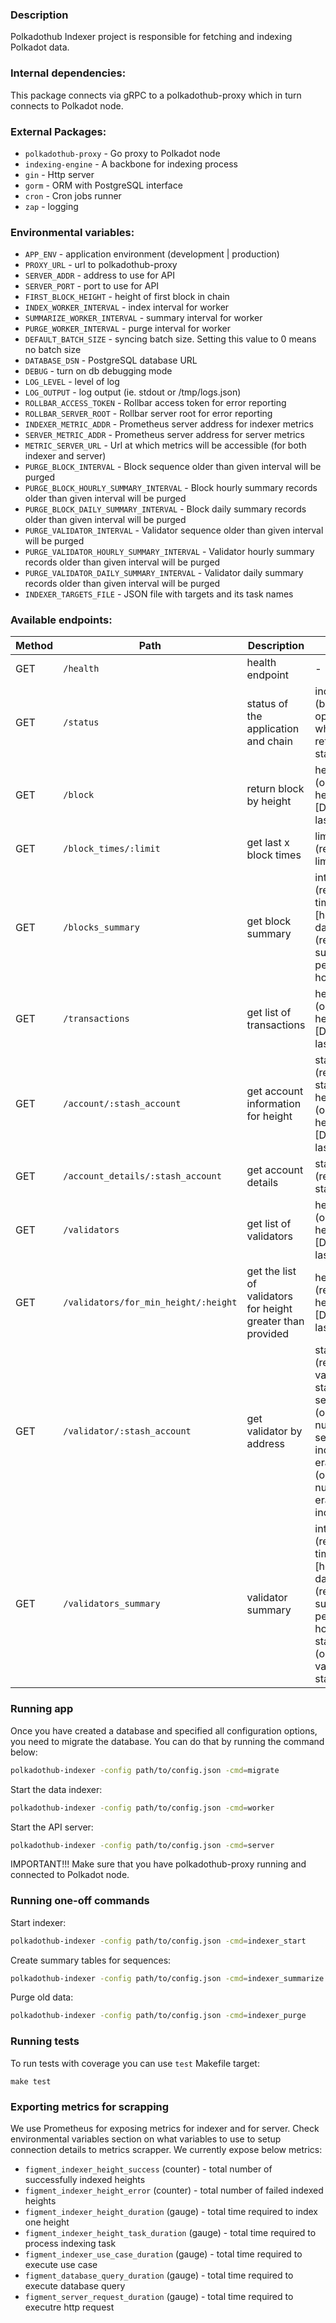 ### Description

Polkadothub Indexer project is responsible for fetching and indexing Polkadot data.

### Internal dependencies:
This package connects via gRPC to a polkadothub-proxy which in turn connects to Polkadot node.

### External Packages:
* `polkadothub-proxy` - Go proxy to Polkadot node
* `indexing-engine` - A backbone for indexing process
* `gin` - Http server
* `gorm` - ORM with PostgreSQL interface
* `cron` - Cron jobs runner
* `zap` - logging 

### Environmental variables:

* `APP_ENV` - application environment (development | production) 
* `PROXY_URL` - url to polkadothub-proxy
* `SERVER_ADDR` - address to use for API
* `SERVER_PORT` - port to use for API
* `FIRST_BLOCK_HEIGHT` - height of first block in chain
* `INDEX_WORKER_INTERVAL` - index interval for worker
* `SUMMARIZE_WORKER_INTERVAL` - summary interval for worker
* `PURGE_WORKER_INTERVAL` - purge interval for worker
* `DEFAULT_BATCH_SIZE` - syncing batch size. Setting this value to 0 means no batch size
* `DATABASE_DSN` - PostgreSQL database URL
* `DEBUG` - turn on db debugging mode
* `LOG_LEVEL` - level of log
* `LOG_OUTPUT` - log output (ie. stdout or /tmp/logs.json)
* `ROLLBAR_ACCESS_TOKEN` - Rollbar access token for error reporting
* `ROLLBAR_SERVER_ROOT` - Rollbar server root for error reporting
* `INDEXER_METRIC_ADDR` - Prometheus server address for indexer metrics 
* `SERVER_METRIC_ADDR` - Prometheus server address for server metrics 
* `METRIC_SERVER_URL` - Url at which metrics will be accessible (for both indexer and server)
* `PURGE_BLOCK_INTERVAL` - Block sequence older than given interval will be purged
* `PURGE_BLOCK_HOURLY_SUMMARY_INTERVAL` - Block hourly summary records older than given interval will be purged
* `PURGE_BLOCK_DAILY_SUMMARY_INTERVAL` - Block daily summary records older than given interval will be purged
* `PURGE_VALIDATOR_INTERVAL` - Validator sequence older than given interval will be purged
* `PURGE_VALIDATOR_HOURLY_SUMMARY_INTERVAL` - Validator hourly summary records older than given interval will be purged
* `PURGE_VALIDATOR_DAILY_SUMMARY_INTERVAL` - Validator daily summary records older than given interval will be purged
* `INDEXER_TARGETS_FILE` - JSON file with targets and its task names 

### Available endpoints:

| Method | Path                                 | Description                                                 | Params                                                                                                                                                |
|--------|------------------------------------  |-------------------------------------------------------------|-------------------------------------------------------------------------------------------------------------------------------------------------------|
| GET    | `/health`                            | health endpoint                                             | -                                                                                                                                                     |
| GET    | `/status`                            | status of the application and chain                         | include_chain (bool, optional) -   when true, returns chain status                                                                                                                                             |
| GET    | `/block`                             | return block by height                                      | height (optional) - height [Default: 0 = last]                                                                                                        |
| GET    | `/block_times/:limit`                | get last x block times                                      | limit (required) - limit of blocks                                                                                                                    |
| GET    | `/blocks_summary`                    | get block summary                                           | interval (required) - time interval [hourly or daily] period (required) - summary period [ie. 24 hours]                                               |
| GET    | `/transactions`                      | get list of transactions                                    | height (optional) - height [Default: 0 = last]                                                                                                        |
| GET    | `/account/:stash_account`            | get account information for height                          | stash_account (required) - stash account  height (optional) - height [Default: 0 = last]                                                                  |
| GET    | `/account_details/:stash_account`    | get account details                                         | stash_account (required) - stash account                                                                                                                  |
| GET    | `/validators`                        | get list of validators                                      | height (optional) - height [Default: 0 = last]                                                                                                        |
| GET    | `/validators/for_min_height/:height` | get the list of validators for height greater than provided | height (required) - height [Default: 0 = last]                                                                                                        |
| GET    | `/validator/:stash_account`          | get validator by address                                    | stash_account (required) - validator's stash account    sessions_limit (optional) - number of last sessions to include    eras_limit (optional) - number of last eras to include                                                                                                      |
| GET    | `/validators_summary`                | validator summary                                           | interval (required) - time interval [hourly or daily] period (required) - summary period [ie. 24 hours]  stash_account (optional) - validator's stash account |

### Running app

Once you have created a database and specified all configuration options, you
need to migrate the database. You can do that by running the command below:

```bash
polkadothub-indexer -config path/to/config.json -cmd=migrate
```

Start the data indexer:

```bash
polkadothub-indexer -config path/to/config.json -cmd=worker
```

Start the API server:

```bash
polkadothub-indexer -config path/to/config.json -cmd=server
```

IMPORTANT!!! Make sure that you have polkadothub-proxy running and connected to Polkadot node.

### Running one-off commands

Start indexer:
```bash
polkadothub-indexer -config path/to/config.json -cmd=indexer_start
```

Create summary tables for sequences:
```bash
polkadothub-indexer -config path/to/config.json -cmd=indexer_summarize
```

Purge old data:
```bash
polkadothub-indexer -config path/to/config.json -cmd=indexer_purge
```

### Running tests

To run tests with coverage you can use `test` Makefile target:
```shell script
make test
```

### Exporting metrics for scrapping
We use Prometheus for exposing metrics for indexer and for server.
Check environmental variables section on what variables to use to setup connection details to metrics scrapper.
We currently expose below metrics:
* `figment_indexer_height_success` (counter) - total number of successfully indexed heights
* `figment_indexer_height_error` (counter) - total number of failed indexed heights
* `figment_indexer_height_duration` (gauge) - total time required to index one height
* `figment_indexer_height_task_duration` (gauge) - total time required to process indexing task 
* `figment_indexer_use_case_duration` (gauge) - total time required to execute use case 
* `figment_database_query_duration` (gauge) - total time required to execute database query 
* `figment_server_request_duration` (gauge) - total time required to executre http request 


